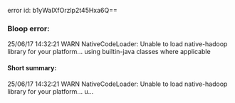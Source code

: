error id: b1yWalXfOrzlp2t45Hxa6Q==
### Bloop error:

25/06/17 14:32:21 WARN NativeCodeLoader: Unable to load native-hadoop library for your platform... using builtin-java classes where applicable
#### Short summary: 

25/06/17 14:32:21 WARN NativeCodeLoader: Unable to load native-hadoop library for your platform... u...